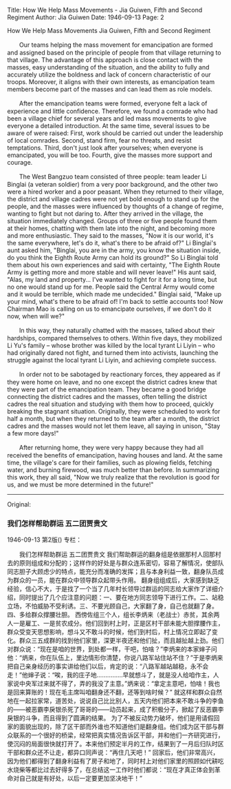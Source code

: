 Title: How We Help Mass Movements - Jia Guiwen, Fifth and Second Regiment
Author: Jia Guiwen
Date: 1946-09-13
Page: 2

How We Help Mass Movements
    Jia Guiwen, Fifth and Second Regiment

　　Our teams helping the mass movement for emancipation are formed and assigned based on the principle of people from that village returning to that village. The advantage of this approach is close contact with the masses, easy understanding of the situation, and the ability to fully and accurately utilize the boldness and lack of concern characteristic of our troops. Moreover, it aligns with their own interests, as emancipation team members become part of the masses and can lead them as role models.

　　After the emancipation teams were formed, everyone felt a lack of experience and little confidence. Therefore, we found a comrade who had been a village chief for several years and led mass movements to give everyone a detailed introduction. At the same time, several issues to be aware of were raised: First, work should be carried out under the leadership of local comrades. Second, stand firm, fear no threats, and resist temptations. Third, don't just look after yourselves; when everyone is emancipated, you will be too. Fourth, give the masses more support and courage.

　　The West Bangzuo team consisted of three people: team leader Li Binglai (a veteran soldier) from a very poor background, and the other two were a hired worker and a poor peasant. When they returned to their village, the district and village cadres were not yet bold enough to stand up for the people, and the masses were influenced by thoughts of a change of regime, wanting to fight but not daring to. After they arrived in the village, the situation immediately changed. Groups of three or five people found them at their homes, chatting with them late into the night, and becoming more and more enthusiastic. They said to the masses, "Now it is our world, it's the same everywhere, let's do it, what's there to be afraid of?" Li Binglai's aunt asked him, "Binglai, you are in the army, you know the situation inside, do you think the Eighth Route Army can hold its ground?" So Li Binglai told them about his own experiences and said with certainty, "The Eighth Route Army is getting more and more stable and will never leave!" His aunt said, "Alas, my land and property… I've wanted to fight for it for a long time, but no one would stand up for me. People said the Central Army would come and it would be terrible, which made me undecided." Binglai said, "Make up your mind, what's there to be afraid of! I'm back to settle accounts too! Now Chairman Mao is calling on us to emancipate ourselves, if we don't do it now, when will we?"

　　In this way, they naturally chatted with the masses, talked about their hardships, compared themselves to others. Within five days, they mobilized Li Yu's family – whose brother was killed by the local tyrant Li Liyin – who had originally dared not fight, and turned them into activists, launching the struggle against the local tyrant Li Liyin, and achieving complete success.

　　In order not to be sabotaged by reactionary forces, they appeared as if they were home on leave, and no one except the district cadres knew that they were part of the emancipation team. They became a good bridge connecting the district cadres and the masses, often telling the district cadres the real situation and studying with them how to proceed, quickly breaking the stagnant situation. Originally, they were scheduled to work for half a month, but when they returned to the team after a month, the district cadres and the masses would not let them leave, all saying in unison, "Stay a few more days!"

　　After returning home, they were very happy because they had all received the benefits of emancipation, having houses and land. At the same time, the village's care for their families, such as plowing fields, fetching water, and burning firewood, was much better than before. In summarizing this work, they all said, "Now we truly realize that the revolution is good for us, and we must be more determined in the future!"



<hr /> 

Original: 


### 我们怎样帮助群运  五二团贾贵文

1946-09-13
第2版()
专栏：

　　我们怎样帮助群运
    五二团贾贵文
    我们帮助群运的翻身组是依据那村人回那村去的原则组成和分配的；这样作的好处是与群众连系密切，容易了解情况，使部队同志胆子大顾虑少的特点，能充分而准确的发挥；且与本身利益一致，翻身队员成为群众的一员，能在群众中领导群众起带头作用。
    翻身组组成后，大家感到缺乏经验，信心不大，于是找了一个当了几年村长领导过群运的同志给大家作了详细介绍，同时提出了几个应注意的问题：一、要在地方同志领导下进行工作。二、站稳立场，不怕威胁不受利诱。三、不要光顾自己，大家翻了身，自己也就翻了身。四、多给群众撑腰壮胆。
    西傍佐组三个人，组长李炳来（老战士）赤贫，其余两人一是雇工、一是贫农成分。他们回到村上时，正是区村干部未能大胆撑腰作主，群众受变天思想影响，想斗又不敢斗的时候，他们到村后，村上情况立即起了变化。群众三五成群的找到他们家里，深更半夜还和他们扯，而且越扯越上劲。他们对群众说：“现在是咱的世界，到处都一样，干吧，怕啥？”李炳来的本家婶子问他：“炳来，你在队伍上，里边情形你清楚，你说八路军站住站不住？”于是李炳来把自己亲身经历的事实讲给他们以后，肯定的说：“八路军越站越稳，永不会走！”他婶子说：“唉，我的庄子地……………早就想斗了，就是没人给咱作主，人家说中央军过来就不得了，弄的我没了主意。”炳来说：“拿定主意吧，怕啥！我也是回来算账的！现在毛主席叫咱翻身还不翻，还等到啥时候？”
    就这样和群众自然地在一起拉家常，道苦处，说说自己比比别人，五天内他们把本来不敢斗争的李鱼的——被恶霸李戾银杀死了哥哥的——动员起来，成了积极分子，掀起了反恶霸李戾银的斗争，而且得到了圆满的结果。
    为了不被反动势力破坏，他们是用请假回家的面貌出现的，除了区干部而外谁也不知道他们是翻身组。他们成为区干部与群众联系的一个很好的桥梁，经常把真实情况告诉区干部，并和他们一齐研究进行，使沉闷的局面很快就打开了。本来他们预定半月的工作，结果到了一月后归队时区干部和群众还不让走，都异口同声说：“再住几天吧！”
    回家后，他们非常高兴，因为他们都得到了翻身利益有了房子和地了，同时村上对他们家里的照顾如代耕吃水烧柴等都比过去好得多了，在总结这一工作时他们都说：“现在才真正体会到革命对自己就是有好处，以后一定要更加坚决地干！”
